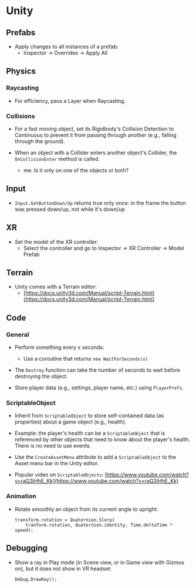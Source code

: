 # Unity

## Prefabs

* Apply changes to all instances of a prefab:
  * Inspector -> Overrides -> Apply All

## Physics

### Raycasting

* For efficiency, pass a Layer when Raycasting.

### Collisions

* For a fast moving object, set its Rigidbody's Collision Detection
  to Continuous to prevent it from passing through another
  (e.g., falling through the ground).

* When an object with a Collider enters another object's Collider,
  the ``OnCollisionEnter`` method is called.
  * me: Is it only on one of the objects or both?

## Input

* ``Input.GetButtonDown/Up`` returns true only once:
  in the frame the button was pressed down/up, not while it's down/up

## XR

* Set the model of the XR controller:
  * Select the controller and go to Inspector -> XR Controller -> Model Prefab

## Terrain

* Unity comes with a Terrain editor:
  * [https://docs.unity3d.com/Manual/script-Terrain.html](https://docs.unity3d.com/Manual/script-Terrain.html)

## Code

### General

* Perform something every x seconds:
  * Use a coroutine that returns ``new WaitForSeconds(x)``

* The ``Destroy`` function can take the number of seconds to wait
  before destroying the object.

* Store player data (e.g., settings, player name, etc.) using ``PlayerPrefs``.

### ScriptableObject

* Inherit from ``ScriptableObject`` to store self-contained data
  (as properties) about a game object (e.g., health).

* Example: the player's health can be a ``ScriptableObject`` that is
  referenced by other objects that need to know about the player's health.
  There is no need to use events.

* Use the ``CreateAssetMenu`` attribute to add a ``ScriptableObject``
  to the Asset menu bar in the Unity editor.

* Popular video on ``ScriptableObjects``:
  [https://www.youtube.com/watch?v=raQ3iHhE_Kk](https://www.youtube.com/watch?v=raQ3iHhE_Kk)

### Animation

* Rotate smoothly an object from its current angle to upright:

      transform.rotation = Quaternion.Slerp(
          tranform.rotation, Quaternion.identity, Time.deltaTime * speed);

## Debugging

* Show a ray in Play mode (in Scene view, or in Game view with Gizmos on),
  but it does not show in VR headset:

      Debug.DrawRay();
